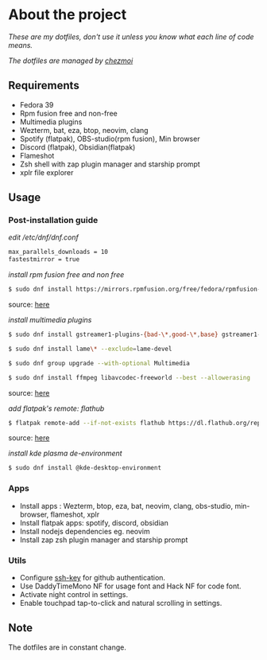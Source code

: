 # About the project

_These are my dotfiles, don't use it unless you know what each line of code means._

_The dotfiles are managed by [chezmoi](https://www.chezmoi.io/)_

## Requirements

- Fedora 39
- Rpm fusion free and non-free
- Multimedia plugins
- Wezterm, bat, eza, btop, neovim, clang
- Spotify (flatpak), OBS-studio(rpm fusion), Min browser
- Discord (flatpak), Obsidian(flatpak)
- Flameshot
- Zsh shell with zap plugin manager and starship prompt
- xplr file explorer

## Usage

### Post-installation guide

_edit /etc/dnf/dnf.conf_

```bash
max_parallels_downloads = 10
fastestmirror = true
```

_install rpm fusion free and non free_

```bash
$ sudo dnf install https://mirrors.rpmfusion.org/free/fedora/rpmfusion-free-release-$(rpm -E %fedora).noarch.rpm https://mirrors.rpmfusion.org/nonfree/fedora/rpmfusion-nonfree-release-$(rpm -E %fedora).noarch.rpm
```

source: [here](https://rpmfusion.org/Configuration)

_install multimedia plugins_

```bash
$ sudo dnf install gstreamer1-plugins-{bad-\*,good-\*,base} gstreamer1-plugin-openh264 gstreamer1-plugin-libav --exclude=gstreamer1-plugins-bad-free-devel

$ sudo dnf install lame\* --exclude=lame-devel

$ sudo dnf group upgrade --with-optional Multimedia

$ sudo dnf install ffmpeg libavcodec-freeworld --best --allowerasing
```

source: [here](https://docs.fedoraproject.org/en-US/quick-docs/installing-plugins-for-playing-movies-and-music/)

_add flatpak's remote: flathub_

```bash
$ flatpak remote-add --if-not-exists flathub https://dl.flathub.org/repo/flathub.flatpakrepo
```

source: [here](https://flathub.org/setup/Fedora)

_install kde plasma de-environment_

```bash
$ sudo dnf install @kde-desktop-environment
```

### Apps

- Install apps : Wezterm, btop, eza, bat, neovim, clang, obs-studio, min-browser,
  flameshot, xplr
- Install flatpak apps: spotify, discord, obsidian
- Install nodejs dependencies eg. neovim
- Install zap zsh plugin manager and starship prompt

### Utils

- Configure [ssh-key](https://docs.github.com/en/authentication/connecting-to-github-with-ssh)
  for github authentication.
- Use DaddyTimeMono NF for usage font and Hack NF for code font.
- Activate night control in settings.
- Enable touchpad tap-to-click and natural scrolling in settings.

## Note

The dotfiles are in constant change.

